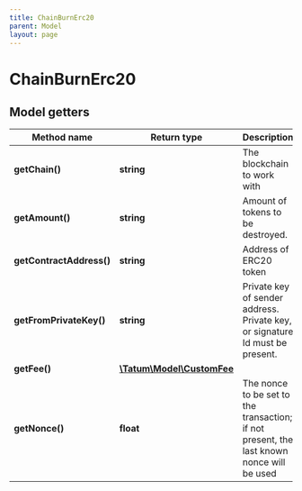 ```yaml
---
title: ChainBurnErc20
parent: Model
layout: page
---
```


# ChainBurnErc20

## Model getters

Method name | Return type | Description | Notes
------------ | ------------- | ------------- | -------------
**getChain()** | **string** | The blockchain to work with | ex.: `ETH`
**getAmount()** | **string** | Amount of tokens to be destroyed. | ex.: `100000`
**getContractAddress()** | **string** | Address of ERC20 token | ex.: `0x687422eEA2cB73B5d3e242bA5456b782919AFc85`
**getFromPrivateKey()** | **string** | Private key of sender address. Private key, or signature Id must be present. | ex.: `0x05e150c73f1920ec14caa1e0b6aa09940899678051a78542840c2668ce5080c2`
**getFee()** | [**\Tatum\Model\CustomFee**](../CustomFee) |  | ex.: `null` [optional]
**getNonce()** | **float** | The nonce to be set to the transaction; if not present, the last known nonce will be used | ex.: `null` [optional]

